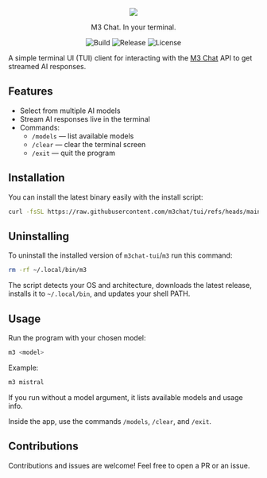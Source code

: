 <p align="center">
  <img src="https://github.com/user-attachments/assets/24574b06-4077-4205-b5ed-11bbfce41c9c">
</p>

<p align="center">
  M3 Chat. In your terminal.
</p>

<p align="center"><img src="https://github.com/m3chat/tui/actions/workflows/release.yml/badge.svg" alt="Build">
<img src="https://img.shields.io/github/v/release/m3chat/tui" alt="Release">
<img src="https://img.shields.io/github/license/m3chat/tui" alt="License"></p>

A simple terminal UI (TUI) client for interacting with the [M3 Chat](https://github.com/m3-chat) API to get streamed AI responses.

## Features

- Select from multiple AI models
- Stream AI responses live in the terminal
- Commands:
  - `/models` — list available models
  - `/clear` — clear the terminal screen
  - `/exit` — quit the program

## Installation

You can install the latest binary easily with the install script:

```bash
curl -fsSL https://raw.githubusercontent.com/m3chat/tui/refs/heads/main/install-m3.sh | bash
```

## Uninstalling

To uninstall the installed version of `m3chat-tui`/`m3` run this command:

```sh
rm -rf ~/.local/bin/m3
```

The script detects your OS and architecture, downloads the latest release, installs it to `~/.local/bin`, and updates your shell PATH.

## Usage

Run the program with your chosen model:

```bash
m3 <model>
```

Example:

```bash
m3 mistral
```

If you run without a model argument, it lists available models and usage info.

Inside the app, use the commands `/models`, `/clear`, and `/exit`.

## Contributions

Contributions and issues are welcome! Feel free to open a PR or an issue.
